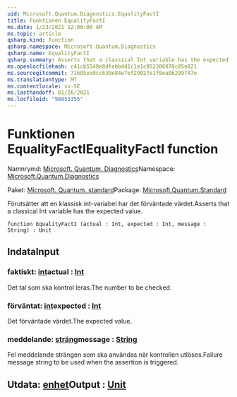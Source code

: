 ```yaml
---
uid: Microsoft.Quantum.Diagnostics.EqualityFactI
title: Funktionen EqualityFactI
ms.date: 1/23/2021 12:00:00 AM
ms.topic: article
qsharp.kind: function
qsharp.namespace: Microsoft.Quantum.Diagnostics
qsharp.name: EqualityFactI
qsharp.summary: Asserts that a classical Int variable has the expected value.
ms.openlocfilehash: c41cb5548e8dfebb4d1c1a1c052306878c85e821
ms.sourcegitcommit: 71605ea9cc630e84e7ef29027e1f0ea06299747e
ms.translationtype: MT
ms.contentlocale: sv-SE
ms.lasthandoff: 01/26/2021
ms.locfileid: "98853355"
---
```

# <a name="equalityfacti-function"></a><span data-ttu-id="ffeb6-102">Funktionen EqualityFactI</span><span class="sxs-lookup"><span data-stu-id="ffeb6-102">EqualityFactI function</span></span>

<span data-ttu-id="ffeb6-103">Namnrymd: [Microsoft. Quantum. Diagnostics](xref:Microsoft.Quantum.Diagnostics)</span><span class="sxs-lookup"><span data-stu-id="ffeb6-103">Namespace: [Microsoft.Quantum.Diagnostics](xref:Microsoft.Quantum.Diagnostics)</span></span>

<span data-ttu-id="ffeb6-104">Paket: [Microsoft. Quantum. standard](https://nuget.org/packages/Microsoft.Quantum.Standard)</span><span class="sxs-lookup"><span data-stu-id="ffeb6-104">Package: [Microsoft.Quantum.Standard](https://nuget.org/packages/Microsoft.Quantum.Standard)</span></span>


<span data-ttu-id="ffeb6-105">Förutsätter att en klassisk int-variabel har det förväntade värdet.</span><span class="sxs-lookup"><span data-stu-id="ffeb6-105">Asserts that a classical Int variable has the expected value.</span></span>

```qsharp
function EqualityFactI (actual : Int, expected : Int, message : String) : Unit
```


## <a name="input"></a><span data-ttu-id="ffeb6-106">Indata</span><span class="sxs-lookup"><span data-stu-id="ffeb6-106">Input</span></span>

### <a name="actual--int"></a><span data-ttu-id="ffeb6-107">faktiskt: [int](xref:microsoft.quantum.lang-ref.int)</span><span class="sxs-lookup"><span data-stu-id="ffeb6-107">actual : [Int](xref:microsoft.quantum.lang-ref.int)</span></span>

<span data-ttu-id="ffeb6-108">Det tal som ska kontrol leras.</span><span class="sxs-lookup"><span data-stu-id="ffeb6-108">The number to be checked.</span></span>


### <a name="expected--int"></a><span data-ttu-id="ffeb6-109">förväntat: [int](xref:microsoft.quantum.lang-ref.int)</span><span class="sxs-lookup"><span data-stu-id="ffeb6-109">expected : [Int](xref:microsoft.quantum.lang-ref.int)</span></span>

<span data-ttu-id="ffeb6-110">Det förväntade värdet.</span><span class="sxs-lookup"><span data-stu-id="ffeb6-110">The expected value.</span></span>


### <a name="message--string"></a><span data-ttu-id="ffeb6-111">meddelande: [sträng](xref:microsoft.quantum.lang-ref.string)</span><span class="sxs-lookup"><span data-stu-id="ffeb6-111">message : [String](xref:microsoft.quantum.lang-ref.string)</span></span>

<span data-ttu-id="ffeb6-112">Fel meddelande strängen som ska användas när kontrollen utlöses.</span><span class="sxs-lookup"><span data-stu-id="ffeb6-112">Failure message string to be used when the assertion is triggered.</span></span>



## <a name="output--unit"></a><span data-ttu-id="ffeb6-113">Utdata: [enhet](xref:microsoft.quantum.lang-ref.unit)</span><span class="sxs-lookup"><span data-stu-id="ffeb6-113">Output : [Unit](xref:microsoft.quantum.lang-ref.unit)</span></span>


